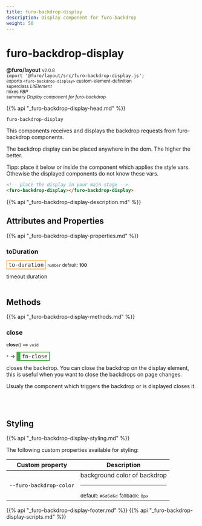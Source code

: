 ```yaml
---
title: furo-backdrop-display
description: Display component for furo-backdrop
weight: 50
---
```


# furo-backdrop-display
**@furo/layout** <small>v2.0.8</small>
<br>`import '@furo/layout/src/furo-backdrop-display.js';`<small>
<br>exports `<furo-backdrop-display>` custom-element-definition
<br>superclass *LitElement*
<br> mixes *FBP*</small>
<br><small>summary *Display component for furo-backdrop*</small>

{{% api "_furo-backdrop-display-head.md" %}}

`furo-backdrop-display`

This components receives and displays the backdrop requests from furo-backdrop components.

The backdrop display can be placed anywhere in the dom. The higher the better.

Tipp: place it below or inside the component which applies the style vars. Othewise the displayed components
do not know these vars.

```html
<!-- place the display in your main-stage -->
<furo-backdrop-display></furo-backdrop-display>
```

{{% api "_furo-backdrop-display-description.md" %}}


## Attributes and Properties
{{% api "_furo-backdrop-display-properties.md" %}}





### **toDuration**

<span  style="border-width:2px; border-style: solid;border-color:  rgb(255, 182, 91);font-family:monospace; padding:2px 4px;">to-duration</span>
<small>`number` default: **100**</small>

timeout duration
<br><br>



## Methods
{{% api "_furo-backdrop-display-methods.md" %}}



### **close**
<small>**close**() ⟹ `void`</small>

<small>`*`</small> →
<span  style="border-width:2px 2px 2px 10px; border-style: solid;border-color:  rgb(76, 175, 80);font-family:monospace; padding:2px 4px;">fn-close</span>

closes the backdrop.
You can close the backdrop on the display element, this is useful when you want to close the backdrops on page
changes.

Usualy the component which triggers the backdrop or is displayed closes it.

<br><br>






## Styling
{{% api "_furo-backdrop-display-styling.md" %}}

The following custom properties  available for styling:

Custom property | Description
----------------|-------------
`--furo-backdrop-color` | background color of backdrop <hr> <small>default: `#6d6d6d`</small> <small>fallback: `0px`</small>

{{% api "_furo-backdrop-display-footer.md" %}}
{{% api "_furo-backdrop-display-scripts.md" %}}
